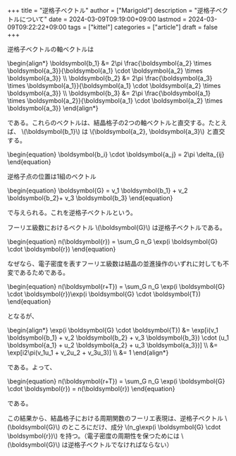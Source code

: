 +++
title = "逆格子ベクトル"
author = ["Marigold"]
description = "逆格子ベクトルについて"
date = 2024-03-09T09:19:00+09:00
lastmod = 2024-03-09T09:22:22+09:00
tags = ["kittel"]
categories = ["article"]
draft = false
+++

逆格子ベクトルの軸ベクトルは

\begin{align\*}
\boldsymbol{b\_1} &= 2\pi \frac{\boldsymbol{a\_2} \times \boldsymbol{a\_3}}{\boldsymbol{a\_1} \cdot \boldsymbol{a\_2} \times \boldsymbol{a\_3}} \\\\
\boldsymbol{b\_2} &= 2\pi \frac{\boldsymbol{a\_3} \times \boldsymbol{a\_1}}{\boldsymbol{a\_1} \cdot \boldsymbol{a\_2} \times \boldsymbol{a\_3}} \\\\
\boldsymbol{b\_3} &= 2\pi \frac{\boldsymbol{a\_1} \times \boldsymbol{a\_2}}{\boldsymbol{a\_1} \cdot \boldsymbol{a\_2} \times \boldsymbol{a\_3}}
\end{align\*}

である。これらのベクトルは、結晶格子の2つの軸ベクトルと直交する。たとえば、 \\(\boldsymbol{b\_1}\\) は \\(\boldsymbol{a\_2}, \boldsymbol{a\_3}\\) と直交する。

\begin{equation}
\boldsymbol{b\_i} \cdot \boldsymbol{a\_j} = 2\pi \delta\_{ij}
\end{equation}

逆格子点の位置は1組のベクトル

\begin{equation}
\boldsymbol{G} = v\_1 \boldsymbol{b\_1} + v\_2 \boldsymbol{b\_2}+  v\_3 \boldsymbol{b\_3}
\end{equation}

で与えられる。これを逆格子ベクトルという。

フーリエ級数におけるベクトル \\(\boldsymbol{G}\\) は逆格子ベクトルである。

\begin{equation}
n(\boldsymbol{r}) = \sum\_G n\_G \exp(i \boldsymbol{G} \cdot \boldsymbol{r})
\end{equation}

なぜなら、電子密度を表すフーリエ級数は結晶の並進操作のいずれに対しても不変であるためである。

\begin{equation}
n(\boldsymbol{r+T}) = \sum\_G n\_G \exp(i \boldsymbol{G} \cdot \boldsymbol{r})\exp(i \boldsymbol{G} \cdot \boldsymbol{T})
\end{equation}

となるが、

\begin{align\*}
\exp(i \boldsymbol{G} \cdot \boldsymbol{T}) &= \exp[i(v\_1 \boldsymbol{b\_1} + v\_2 \boldsymbol{b\_2} + v\_3 \boldsymbol{b\_3}) \cdot (u\_1 \boldsymbol{a\_1} + u\_2 \boldsymbol{a\_2} + u\_3 \boldsymbol{a\_3})] \\\\
&= \exp[i2\pi(v\_1u\_1 + v\_2u\_2 + v\_3u\_3)] \\\\
&= 1
\end{align\*}

である。よって、

\begin{equation}
n(\boldsymbol{r+T}) = \sum\_G n\_G \exp(i \boldsymbol{G} \cdot \boldsymbol{r}) = n(\boldsymbol{r})
\end{equation}

である。

この結果から、結晶格子における周期関数のフーリエ表現は、逆格子ベクトル \\(\boldsymbol{G}\\) のところにだけ、成分 \\(n\_g\exp(i \boldsymbol{G} \cdot \boldsymbol{r})\\) を持つ。（電子密度の周期性を保つためには \\(\boldsymbol{G}\\) は逆格子ベクトルでなければならない）
